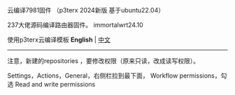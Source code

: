 云编译7981固件
（p3terx 2024新版 基于ubuntu22.04）

237大佬源码编译路由器固件。
immortalwrt24.10


使用p3terx云编译模板
**English** | [中文](https://p3terx.com/archives/build-openwrt-with-github-actions.html)

----------------------------------------------------------------
注意，新建的repositories ，要修改权限（原来只读，改成读写权限）。

Settings，Actions，General，右侧栏拉到最下面，	Workflow permissions，勾选 Read and write permissions
